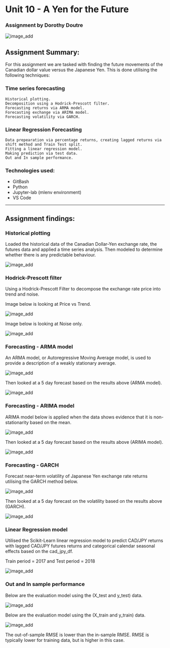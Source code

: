 # Unit 10 - A Yen for the Future

### Assignment by Dorothy Doutre
![image_add](images/unit-10-readme-photo.jfif)

## Assignment Summary:

For this assignment we are tasked with finding the future movements of the Canadian dollar value versus the Japanese Yen. This is done utilising the following techniques:

### Time series forecasting
```
Historical plotting.
Decomposition using a Hodrick-Prescott filter.
Forecasting returns via ARMA model.
Forecasting exchange via ARIMA model.
Forecasting volatility via GARCH.
```
### Linear Regression Forecasting
```
Data prepearation via percentage returns, creating lagged returns via shift method and Train Test split.
Fitting a linear regression model.
Making prediction via test data.
Out and In sample performance.
```
### Technologies used:
- GitBash
- Python
- Jupyter-lab (mlenv environment)
- VS Code

---

## Assignment findings:
### Historical plotting

Loaded the historical data of the Canadian Dollar-Yen exchange rate, the futures data and applied a time series analysis. Then modeled to determine whether there is any predictable behaviour.

![image_add](images/image_1.PNG)

### Hodrick-Prescott filter

Using a Hodrick-Prescott Filter to decompose the exchange rate price into trend and noise.

Image below is looking at Price vs Trend.

![image_add](images/image_2.PNG)

Image below is looking at Noise only.

![image_add](images/image_3.PNG)

### Forecasting - ARMA model

An ARMA model, or Autoregressive Moving Average model, is used to provide a description of a weakly stationary average.

![image_add](images/image_4.PNG)

Then looked at a 5 day forecast based on the results above (ARMA model).

![image_add](images/image_5.PNG)

### Forecasting - ARIMA model

ARIMA model below is applied when the data shows evidence that it is non-stationarity based on the mean.

![image_add](images/image_6.PNG)

Then looked at a 5 day forecast based on the results above (ARIMA model).

![image_add](images/image_7.PNG)

### Forecasting - GARCH

Forecast near-term volatility of Japanese Yen exchange rate returns utilising the GARCH method below.

![image_add](images/image_8.PNG)

Then looked at a 5 day forecast on the volatility based on the results above (GARCH).

![image_add](images/image_9.PNG)

### Linear Regression model

Utilised the Scikit-Learn linear regression model to predict CAD/JPY returns with lagged CAD/JPY futures returns and categorical calendar seasonal effects based on the cad_jpy_df. 

Train period = 2017 and Test period = 2018

![image_add](images/image_10.PNG)

### Out and In sample performance

Below are the evaluation model using the (X_test and y_test) data.

![image_add](images/image_11.PNG)

Below are the evaluation model using the (X_train and y_train) data.

![image_add](images/image_12.PNG)

The out-of-sample RMSE is lower than the in-sample RMSE. RMSE is typically lower for training data, but is higher in this case.